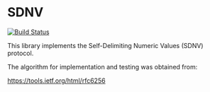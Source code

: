 SDNV
====

[![Build Status](https://travis-ci.org/bantl23/sdnv.svg?branch=master)](https://travis-ci.org/bantl23/sdnv)

This library implements the Self-Delimiting Numeric Values (SDNV) protocol.

The algorithm for implementation and testing was obtained from:

https://tools.ietf.org/html/rfc6256
